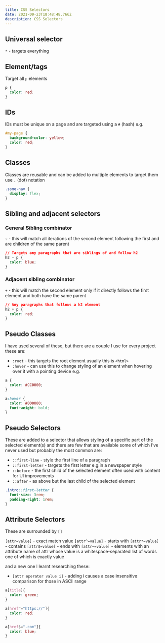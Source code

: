 ```yaml
---
title: CSS Selectors
date: 2021-09-23T18:48:48.766Z
description: CSS Selectors
---
```

## Universal selector

`*` - targets everything

## Element/tags

Target all `p` elements

```css
p {
  color: red;
}
```

## IDs

IDs must be unique on a page and are targeted using a `#` (hash) e.g.

```css
#my-page {
  background-color: yellow;
  color: red;
}
```

## Classes

Classes are reusable and can be added to multiple elements to target them use `.` (dot) notation

```css
.some-nav {
  display: flex;
}
```

## Sibling and adjacent selectors

### General Sibling combinator

`~` - this will match all iterations of the second element following the first and are children of the same parent

```css
// Targets any paragraphs that are siblings of and follow h2
h2 ~ p {
  color: blue;
}
```

### Adjacent sibling combinator

`+` - this will match the second element only if it directly follows the first element and both have the same parent

```css
// Any paragraphs that follows a h2 element
h2 + p {
  color: red;
}
```

## Pseudo Classes

I have used several of these, but there are a couple I use for every project these are:

- `:root` - this targets the root element usually this is `<html>`
- `:hover` - can use this to change styling of an element when hovering over it with a pointing device e.g.

```css
a {
  color: #CC0000;
}

a:hover {
  color: #000000;
  font-weight: bold;
}
```

## Pseudo Selectors

These are added to a selector that allows styling of a specific part of the selected element(s) and there are few that are available some of which I've never used but probably the most common are:

- `::first-line` - style the first line of a paragraph
- `::first-letter` - targets the first letter e.g.in a newspaper style
- `::before` - the first child of the selected element often used with content for UI improvements
- `::after` - as above but the last child of the selected element

```css
.intro::first-letter {
  font-size: 3rem;
  padding-right: 1rem;
}
```

## Attribute Selectors

These are surrounded by `[]`

`[attr=value]` - exact match value
`[attr^=value]` - starts with
`[attr*=value]` - contains
`[attr$=value]` - ends with
`[attr~=value]` - elements with an attribute name of attr whose value is a whitespace-separated list of words one of which is exactly value

and a new one I learnt researching these:

- `[attr operator value i]` - adding i causes a case insensitive comparison for those in 
ASCII range

```css
a[title]{
  color: green;
}

a[href^="https://"]{
  color: red;
}

a[href$=".com"]{
  color: blue;
}
```
